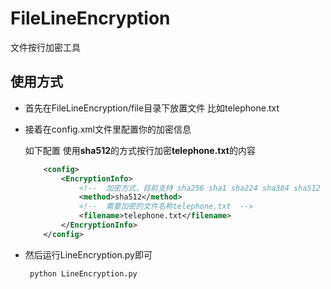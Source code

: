# FileLineEncryption
文件按行加密工具

## 使用方式
 - 首先在FileLineEncryption/file目录下放置文件
比如telephone.txt

 - 接着在config.xml文件里配置你的加密信息

    如下配置 使用**sha512**的方式按行加密**telephone.txt**的内容
    ```xml
        <config>
            <EncryptionInfo>
                <!--  加密方式，目前支持 sha256 sha1 sha224 sha384 sha512  -->
                <method>sha512</method>
                <!--  需要加密的文件名称telephone.txt  -->
                <filename>telephone.txt</filename>
            </EncryptionInfo>
        </config>
    ```
 - 然后运行LineEncryption.py即可
    ```
     python LineEncryption.py
    ```

